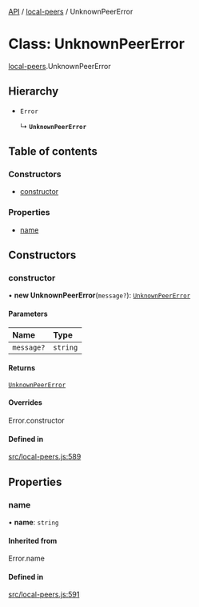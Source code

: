 [API](../README.md) / [local-peers](../modules/local_peers.md) / UnknownPeerError

# Class: UnknownPeerError

[local-peers](../modules/local_peers.md).UnknownPeerError

## Hierarchy

- `Error`

  ↳ **`UnknownPeerError`**

## Table of contents

### Constructors

- [constructor](local_peers.UnknownPeerError.md#constructor)

### Properties

- [name](local_peers.UnknownPeerError.md#name)

## Constructors

### constructor

• **new UnknownPeerError**(`message?`): [`UnknownPeerError`](local_peers.UnknownPeerError.md)

#### Parameters

| Name | Type |
| :------ | :------ |
| `message?` | `string` |

#### Returns

[`UnknownPeerError`](local_peers.UnknownPeerError.md)

#### Overrides

Error.constructor

#### Defined in

[src/local-peers.js:589](https://github.com/digidem/mapeo-core-next/blob/53dc843a45bb963f7a880f5f7973107d5b1fb99c/src/local-peers.js#L589)

## Properties

### name

• **name**: `string`

#### Inherited from

Error.name

#### Defined in

[src/local-peers.js:591](https://github.com/digidem/mapeo-core-next/blob/53dc843a45bb963f7a880f5f7973107d5b1fb99c/src/local-peers.js#L591)
